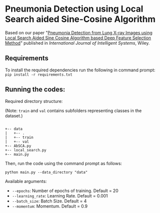 # Pneumonia Detection using Local Search aided Sine-Cosine Algorithm
Based on our paper "[Pneumonia Detection from Lung X-ray Images using Local Search Aided Sine Cosine Algorithm based Deep Feature Selection Method](https://onlinelibrary.wiley.com/doi/full/10.1002/int.22703)" published in _International Journal of Intelligent Systems_, Wiley.

## Requirements
To install the required dependencies run the following in command prompt:
`pip install -r requirements.txt`

## Running the codes:
Required directory structure:

(Note: ``train`` and ``val`` contains subfolders representing classes in the dataset.)

```

+-- data
|   +-- .
|   +-- train
|   +-- val
+-- AbSCA.py
+-- local_search.py
+-- main.py

```
Then, run the code using the command prompt as follows:

`python main.py --data_directory "data"`

Available arguments:
- `--epochs`: Number of epochs of training. Default = 20
- `--learning_rate`: Learning Rate. Default = 0.001
- `--batch_size`: Batch Size. Default = 4
- `--momentum`: Momentum. Default = 0.9
